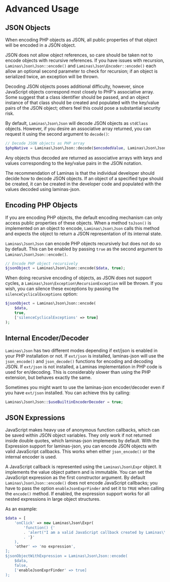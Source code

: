 # Advanced Usage

## JSON Objects

When encoding PHP objects as JSON, all public properties of that object will be
encoded in a JSON object.

JSON does not allow object references, so care should be taken not to encode
objects with recursive references. If you have issues with recursion,
`Laminas\Json\Json::encode()` and `Laminas\Json\Encoder::encode()` each allow an
optional second parameter to check for recursion; if an object is serialized
twice, an exception will be thrown.

Decoding JSON objects poses additional difficulty, however, since JavaScript
objects correspond most closely to PHP's associative array. Some suggest that a
class identifier should be passed, and an object instance of that class should
be created and populated with the key/value pairs of the JSON object; others
feel this could pose a substantial security risk.

By default, `Laminas\Json\Json` will decode JSON objects as `stdClass` objects.
However, if you desire an associative array returned, you can request it using
the second argument to `decode()`:

```php
// Decode JSON objects as PHP array
$phpNative = Laminas\Json\Json::decode($encodedValue, Laminas\Json\Json::TYPE_ARRAY);
```

Any objects thus decoded are returned as associative arrays with keys and values
corresponding to the key/value pairs in the JSON notation.

The recommendation of Laminas is that the individual developer should
decide how to decode JSON objects. If an object of a specified type should be
created, it can be created in the developer code and populated with the values
decoded using laminas-json.

## Encoding PHP Objects

If you are encoding PHP objects, the default encoding mechanism can only
access public properties of these objects. When a method `toJson()` is
implemented on an object to encode, `Laminas\Json\Json` calls this method and
expects the object to return a JSON representation of its internal state.

`Laminas\Json\Json` can encode PHP objects recursively but does not do so by
default. This can be enabled by passing `true` as the second argument to
`Laminas\Json\Json::encode()`.

```php
// Encode PHP object recursively
$jsonObject = Laminas\Json\Json::encode($data, true);
```

When doing recursive encoding of objects, as JSON does not support cycles, a
`Laminas\Json\Exception\RecursionException` will be thrown. If you wish, you can
silence these exceptions by passing the `silenceCyclicalExceptions` option:

```php
$jsonObject = Laminas\Json\Json::encode(
    $data,
    true,
    ['silenceCyclicalExceptions' => true]
);
```

## Internal Encoder/Decoder

`Laminas\Json` has two different modes depending if ext/json is enabled in your PHP
installation or not. If `ext/json` is installed, laminas-json will use the
`json_encode()` and `json_decode()` functions for encoding and decoding JSON. If
`ext/json` is not installed, a Laminas implementation in PHP code is used
for en/decoding. This is considerably slower than using the PHP extension, but
behaves exactly the same.

Sometimes you might want to use the laminas-json encoder/decoder even if you have
`ext/json` installed. You can achieve this by calling:

```php
Laminas\Json\Json::$useBuiltinEncoderDecoder = true;
```

## JSON Expressions

JavaScript makes heavy use of anonymous function callbacks, which can be saved
within JSON object variables. They only work if not returned inside double
quotes, which laminas-json implements by default. With the Expression support for
laminas-json, you can encode JSON objects with valid JavaScript callbacks.
This works when either `json_encode()` or the internal encoder is used.

A JavaScript callback is represented using the `Laminas\Json\Expr` object. It
implements the value object pattern and is immutable. You can set the JavaScript
expression as the first constructor argument. By default
`Laminas\Json\Json::encode()` does not encode JavaScript callbacks; you have to
pass the option `enableJsonExprFinder` and set it to `TRUE` when calling the
`encode()` method. If enabled, the expression support works for all nested
expressions in large object structures.

As an example:

```php
$data = [
    'onClick' => new Laminas\Json\Expr(
        'function() {'
        . 'alert("I am a valid JavaScript callback created by Laminas\\Json");
        . '}'
    ),
    'other' => 'no expression',
];
$jsonObjectWithExpression = Laminas\Json\Json::encode(
    $data,
    false,
    ['enableJsonExprFinder' => true]
);
```

